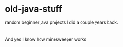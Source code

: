# old-java-stuff
random beginner java projects I did a couple years back.
#
And yes I know how minesweeper works
